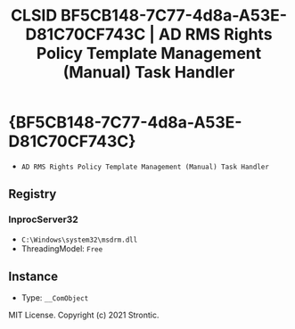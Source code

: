 ﻿---
title: "CLSID BF5CB148-7C77-4d8a-A53E-D81C70CF743C | AD RMS Rights Policy Template Management (Manual) Task Handler"
excerpt: What is COM-Object CLSID BF5CB148-7C77-4d8a-A53E-D81C70CF743C?
---

# {BF5CB148-7C77-4d8a-A53E-D81C70CF743C}

* `AD RMS Rights Policy Template Management (Manual) Task Handler`

## Registry


### InprocServer32

* `C:\Windows\system32\msdrm.dll`
* ThreadingModel: `Free`

## Instance

* Type: `__ComObject`

MIT License. Copyright (c) 2021 Strontic.


